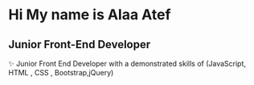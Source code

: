 <h1> Hi My name is Alaa Atef </h1>
<h2>Junior Front-End Developer</h2>

 ✨ Junior Front End Developer with a demonstrated skills of (JavaScript, HTML , CSS , Bootstrap,jQuery)

<!---
Alaa-Atef22/Alaa-Atef22 is a ✨ special ✨ repository because its `README.md` (this file) appears on your GitHub profile.
You can click the Preview link to take a look at your changes.
--->
